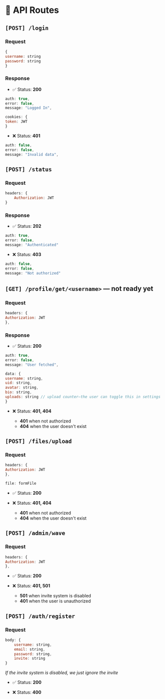 # 🚧 API Routes
## `[POST] /login`
### Request

```javascript
{
username: string
password: string
}
```

### Response
- ✅ Status: **200** 

```javascript
auth: true,
error: false,
message: "Logged In",

cookies: {
token: JWT
}
```

- ❌ Status: **401**

```javascript
auth: false,
error: false,
message: "Invalid data",
```

## `[POST] /status`
### Request

```javascript
headers: {
    Authorization: JWT
}
```

### Response
- ✅ Status: **202**

```javascript
auth: true,
error: false,
message: "Authenticated"
```

- ❌ Status: **403**

```javascript
auth: false,
error: false,
message: "Not authorized"
```

## `[GET] /profile/get/<username>` — not ready yet

### Request

```javascript
headers: {
Authorization: JWT
},
```

### Response
- ✅ Status: **200**

```javascript
auth: true,
error: false,
message: "User fetched",

data: {
username: string,
uid: string,
avatar: string,
bio: string,
uploads: string // upload counter—the user can toggle this in settings
}
```

- ❌ Status:  **401, 404**

    - **401** when not authorized
    - **404** when the user doesn't exist

## `[POST] /files/upload`

### Request

```javascript
headers: {
Authorization: JWT
},

file: formFile
```
- ✅ Status: **200**

- ❌ Status:  **401, 404**

    - **401** when not authorized
    - **404** when the user doesn't exist

## `[POST] /admin/wave`

### Request

```javascript
headers: {
Authorization: JWT
},
```
- ✅ Status: **200**

- ❌ Status:  **401, 501**

    - **501** when invite system is disabled
    - **401** when the user is unauthorized


## `[POST] /auth/register`

### Request

```javascript
body: {
    username: string,
    email: string,
    password: string,
    invite: string
}
```

_If the invite system is disabled, we just ignore the invite_

- ✅ Status: **200**

- ❌ Status:  **400**
